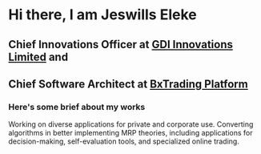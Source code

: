 # Hi there, I am Jeswills Eleke
## Chief Innovations Officer at [GDI Innovations Limited](https://www.gdihq.com/) and 
## Chief Software Architect at [BxTrading Platform](https://www.moneygroom.com/)

### Here's some brief about my works
Working on diverse applications for private and corporate use. Converting algorithms in better implementing MRP theories, including applications for decision-making, self-evaluation tools, and specialized online trading.

